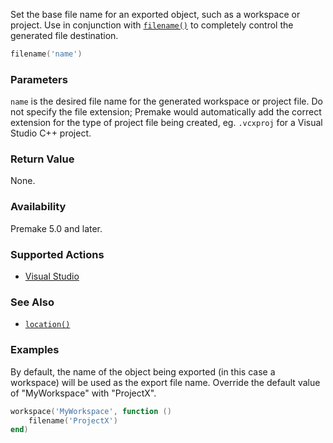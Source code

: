 Set the base file name for an exported object, such as a workspace or project. Use in conjunction with [`filename()`](filename.md) to completely control the generated file destination.


```lua
filename('name')
```

### Parameters

`name` is the desired file name for the generated workspace or project file. Do not specify the file extension; Premake would automatically add the correct extension for the type of project file being created, eg. `.vcxproj` for a Visual Studio C++ project.

### Return Value

None.

### Availability

Premake 5.0 and later.

### Supported Actions

- [Visual Studio](/actions/vstudio.md)

### See Also

- [`location()`](location.md)

### Examples

By default, the name of the object being exported (in this case a workspace) will be used as the export file name. Override the default value of "MyWorkspace" with "ProjectX".

```lua
workspace('MyWorkspace', function ()
	filename('ProjectX')
end)
```
